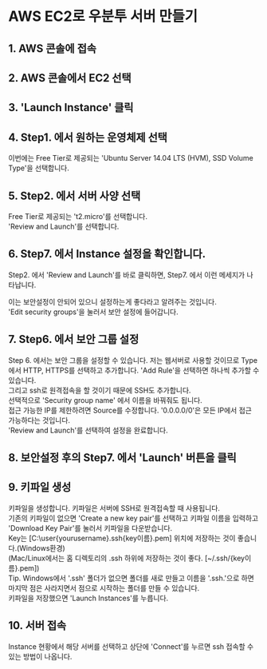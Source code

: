 # AWS EC2로 우분투 서버 만들기

## 1. AWS 콘솔에 접속

## 2. AWS 콘솔에서 EC2 선택

## 3. 'Launch Instance' 클릭

## 4. Step1. 에서 원하는 운영체제 선택
이번에는 Free Tier로 제공되는 'Ubuntu Server 14.04 LTS (HVM), SSD Volume Type'을 선택합니다.  

## 5. Step2. 에서 서버 사양 선택
Free Tier로 제공되는 't2.micro'를 선택합니다.  
'Review and Launch'를 선택합니다.  

## 6. Step7. 에서 Instance 설정을 확인합니다.
Step2. 에서 'Review and Launch'를 바로 클릭하면, Step7. 에서 이런 메세지가 나타납니다.  

이는 보안설정이 안되어 있으니 설정하는게 좋다라고 알려주는 것입니다.  
'Edit security groups'을 눌러서 보안 설정에 들어갑니다.  

## 7. Step6. 에서 보안 그룹 설정
Step 6. 에서는 보안 그룹을 설정할 수 있습니다. 저는 웹서버로 사용할 것이므로 Type에서 HTTP, HTTPS를 선택하고 추가합니다. 'Add Rule'을 선택하면 하나씩 추가할 수 있습니다.  
그리고 ssh로 원격접속을 할 것이기 때문에 SSH도 추가합니다.  
선택적으로 'Security group name' 에서 이름을 바꿔줘도 됩니다.  
접근 가능한 IP를 제한하려면 Source를 수정합니다. '0.0.0.0/0'은 모든 IP에서 접근 가능하다는 것입니다.  
'Review and Launch'를 선택하여 설정을 완료합니다.  


## 8. 보안설정 후의 Step7. 에서 'Launch' 버튼을 클릭

## 9. 키파일 생성
키파일을 생성합니다. 키파일은 서버에 SSH로 원격접속할 때 사용됩니다.  
기존의 키파일이 없으면 'Create a new key pair'를 선택하고 키파일 이름을 입력하고 'Download Key Pair'를 눌러서 키파일을 다운받습니다.  
Key는 [C:\user{yourusername}.ssh{key이름}.pem] 위치에 저장하는 것이 좋습니다.(Windows환경)  
(Mac/Linux에서는 홈 디렉토리의 .ssh 하위에 저장하는 것이 좋다. [~/.ssh/{key이름}.pem])  
Tip. Windows에서 '.ssh' 폴더가 없으면 폴더를 새로 만들고 이름을 '.ssh.'으로 하면 마지막 점은 사라지면서 점으로 시작하는 폴더를 만들 수 있습니다.  
키파일을 저장했으면 'Launch Instances'를 누릅니다.  

## 10. 서버 접속
Instance 현황에서 해당 서버를 선택하고 상단에 'Connect'를 누르면 ssh 접속할 수 있는 방법이 나옵니다.
